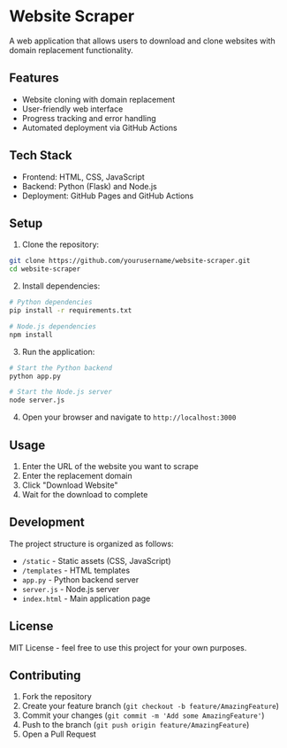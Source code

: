 # Website Scraper

A web application that allows users to download and clone websites with domain replacement functionality.

## Features

- Website cloning with domain replacement
- User-friendly web interface
- Progress tracking and error handling
- Automated deployment via GitHub Actions

## Tech Stack

- Frontend: HTML, CSS, JavaScript
- Backend: Python (Flask) and Node.js
- Deployment: GitHub Pages and GitHub Actions

## Setup

1. Clone the repository:
```bash
git clone https://github.com/yourusername/website-scraper.git
cd website-scraper
```

2. Install dependencies:
```bash
# Python dependencies
pip install -r requirements.txt

# Node.js dependencies
npm install
```

3. Run the application:
```bash
# Start the Python backend
python app.py

# Start the Node.js server
node server.js
```

4. Open your browser and navigate to `http://localhost:3000`

## Usage

1. Enter the URL of the website you want to scrape
2. Enter the replacement domain
3. Click "Download Website"
4. Wait for the download to complete

## Development

The project structure is organized as follows:
- `/static` - Static assets (CSS, JavaScript)
- `/templates` - HTML templates
- `app.py` - Python backend server
- `server.js` - Node.js server
- `index.html` - Main application page

## License

MIT License - feel free to use this project for your own purposes.

## Contributing

1. Fork the repository
2. Create your feature branch (`git checkout -b feature/AmazingFeature`)
3. Commit your changes (`git commit -m 'Add some AmazingFeature'`)
4. Push to the branch (`git push origin feature/AmazingFeature`)
5. Open a Pull Request 